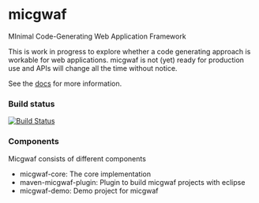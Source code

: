 micgwaf
=======

MInimal Code-Generating Web Application Framework

This is work in progress to explore whether a code generating approach is workable for web applications.
micgwaf is not (yet) ready for production use and APIs will change all the time without notice.

See the [docs](src/docs/index.md) for more information.

### Build status

[![Build Status](https://buildhive.cloudbees.com/job/thomasfox/job/micgwaf/badge/icon)](https://buildhive.cloudbees.com/job/thomasfox/job/micgwaf/)

### Components

Micgwaf consists of different components

- micgwaf-core: The core implementation
- maven-micgwaf-plugin: Plugin to build micgwaf projects with eclipse
- micgwaf-demo: Demo project for micgwaf
